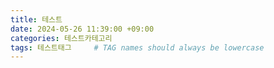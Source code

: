 ```yaml
---
title: 테스트
date: 2024-05-26 11:39:00 +09:00
categories: 테스트카테고리
tags: 테스트태그     # TAG names should always be lowercase
---
```


